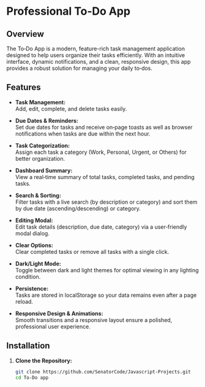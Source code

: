 # Professional To‑Do App

## Overview

The To‑Do App is a modern, feature-rich task management application designed to help users organize their tasks efficiently. With an intuitive interface, dynamic notifications, and a clean, responsive design, this app provides a robust solution for managing your daily to‑dos.

## Features

- **Task Management:**  
  Add, edit, complete, and delete tasks easily.

- **Due Dates & Reminders:**  
  Set due dates for tasks and receive on‑page toasts as well as browser notifications when tasks are due within the next hour.

- **Task Categorization:**  
  Assign each task a category (Work, Personal, Urgent, or Others) for better organization.

- **Dashboard Summary:**  
  View a real‑time summary of total tasks, completed tasks, and pending tasks.

- **Search & Sorting:**  
  Filter tasks with a live search (by description or category) and sort them by due date (ascending/descending) or category.

- **Editing Modal:**  
  Edit task details (description, due date, category) via a user‑friendly modal dialog.

- **Clear Options:**  
  Clear completed tasks or remove all tasks with a single click.

- **Dark/Light Mode:**  
  Toggle between dark and light themes for optimal viewing in any lighting condition.

- **Persistence:**  
  Tasks are stored in localStorage so your data remains even after a page reload.

- **Responsive Design & Animations:**  
  Smooth transitions and a responsive layout ensure a polished, professional user experience.

## Installation

1. **Clone the Repository:**

   ```bash
   git clone https://github.com/SenatorCode/Javascript-Projects.git
   cd To-Do app
